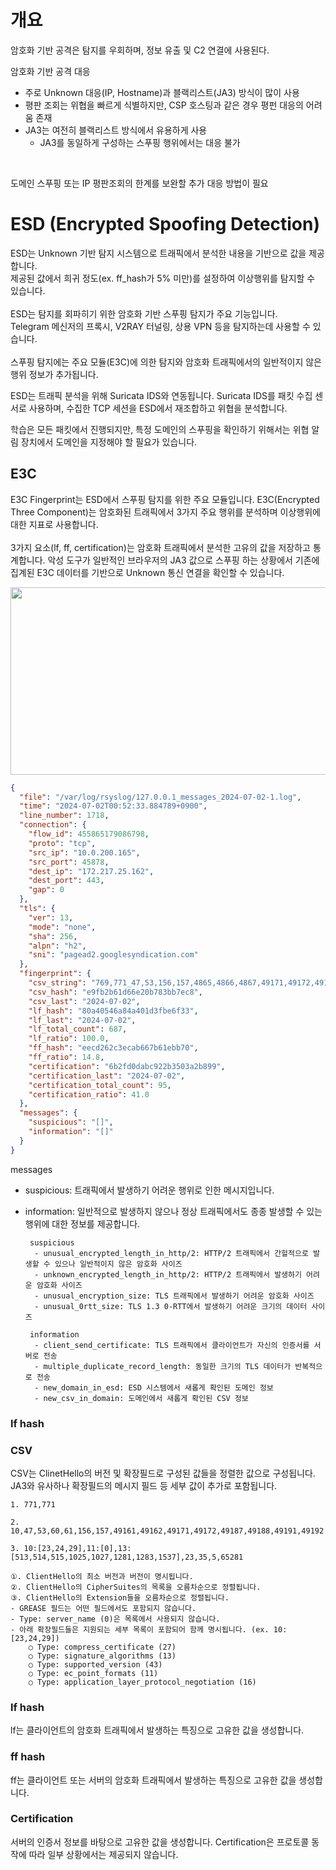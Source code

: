 # 개요
암호화 기반 공격은 탐지를 우회하며, 정보 유출 및 C2 연결에 사용된다.<br/>

암호화 기반 공격 대응
 - 주로 Unknown 대응(IP, Hostname)과 블랙리스트(JA3) 방식이 많이 사용<br/>
 - 평판 조회는 위협을 빠르게 식별하지만, CSP 호스팅과 같은 경우 평펀 대응의 어려움 존재<br/>
 - JA3는 여전히 블랙리스트 방식에서 유용하게 사용<br/>
   - JA3를 동일하게 구성하는 스푸핑 행위에서는 대응 불가<br/>

<br/>

도메인 스푸핑 또는 IP 평판조회의 한계를 보완할 추가 대응 방법이 필요

# ESD (Encrypted Spoofing Detection)
ESD는 Unknown 기반 탐지 시스템으로 트래픽에서 분석한 내용을 기반으로 값을 제공합니다.<br/>
제공된 값에서 희귀 정도(ex. ff_hash가 5% 미만)를 설정하여 이상행위를 탐지할 수 있습니다.<br/><br/>
ESD는 탐지를 회파히기 위한 암호화 기반 스푸핑 탐지가 주요 기능입니다.<br/>
Telegram 메신저의 프록시, V2RAY 터널링, 상용 VPN 등을 탐지하는데 사용할 수 있습니다.<br/><br/>
스푸핑 탐지에는 주요 모듈(E3C)에 의한 탐지와 암호화 트래픽에서의 일반적이지 않은 행위 정보가 추가됩니다.<br/>

ESD는 트래픽 분석을 위해 Suricata IDS와 연동됩니다. Suricata IDS를 패킷 수집 센서로 사용하며, 수집한 TCP 세션을 ESD에서 재조합하고 위협을 분석합니다.<br/>

학습은 모든 패킷에서 진행되지만, 특정 도메인의 스푸핑을 확인하기 위해서는 위협 알림 장치에서 도메인을 지정해야 할 필요가 있습니다.

## E3C
E3C Fingerprint는 ESD에서 스푸핑 탐지를 위한 주요 모듈입니다. E3C(Encrypted Three Component)는 암호화된 트래픽에서 3가지 주요 행위를 분석하며 이상행위에 대한 지표로 사용합니다.<br/><br/>
3가지 요소(lf, ff, certification)는 암호화 트래픽에서 분석한 고유의 값을 저장하고 통계합니다. 악성 도구가 일반적인 브라우저의 JA3 값으로 스푸핑 하는 상황에서 기존에 집계된 E3C 데이터를 기반으로 Unknown 통신 연결을 확인할 수 있습니다.


<p align="center">
<img src="https://github.com/user-attachments/assets/acf2d5e6-f8ec-42c6-8604-0fa16a1b6299" width="750" height="300"/>
</p>

``` json
{
  "file": "/var/log/rsyslog/127.0.0.1_messages_2024-07-02-1.log",
  "time": "2024-07-02T00:52:33.884789+0900",
  "line_number": 1718,
  "connection": {
    "flow_id": 455865179086798,
    "proto": "tcp",
    "src_ip": "10.0.200.165",
    "src_port": 45878,
    "dest_ip": "172.217.25.162",
    "dest_port": 443,
    "gap": 0
  },
  "tls": {
    "ver": 13,
    "mode": "none",
    "sha": 256,
    "alpn": "h2",
    "sni": "pagead2.googlesyndication.com"
  },
  "fingerprint": {
    "csv_string": "769,771_47,53,156,157,4865,4866,4867,49171,49172,49195,49196,49199,49200,52392,52393_5,10:[23,24,29],11:[0],13:[1025,1027,1281,1283,1537,2052,2053,2054],16:[h2,http/1.1],18,23,27:[2],35,43:[771,772],45,51,2570,17513,35466,65037,65281",
    "csv_hash": "e9fb2b61d66e20b783bb7ec8",
    "csv_last": "2024-07-02",
    "lf_hash": "80a40546a84a401d3fbe6f33",
    "lf_last": "2024-07-02",
    "lf_total_count": 687,
    "lf_ratio": 100.0,
    "ff_hash": "eecd262c3ecab667b61ebb70",
    "ff_ratio": 14.8,
    "certification": "6b2fd0dabc922b3503a2b899",
    "certification_last": "2024-07-02",
    "certification_total_count": 95,
    "certification_ratio": 41.0
  },
  "messages": {
    "suspicious": "[]",
    "information": "[]"
  }
}


```
messages
 - suspicious: 트래픽에서 발생하기 어려운 행위로 인한 메시지입니다.
 - information: 일반적으로 발생하지 않으나 정상 트래픽에서도 종종 발생할 수 있는 행위에 대한 정보를 제공합니다.

		suspicious
		 - unusual_encrypted_length_in_http/2: HTTP/2 트래픽에서 간헐적으로 발생할 수 있으나 일반적이지 않은 암호화 사이즈
		 - unknown_encrypted_length_in_http/2: HTTP/2 트래픽에서 발생하기 어려운 암호화 사이즈
		 - unusual_encryption_size: TLS 트래픽에서 발생하기 어려운 암호화 사이즈
   		 - unusual_0rtt_size: TLS 1.3 0-RTT에서 발생하기 어려운 크기의 데이터 사이즈

   		information
   		 - client_send_certificate: TLS 트래픽에서 클라이언트가 자신의 인증서를 서버로 전송
		 - multiple_duplicate_record_length: 동일한 크기의 TLS 데이터가 반복적으로 전송
		 - new_domain_in_esd: ESD 시스템에서 새롭게 확인된 도메인 정보
		 - new_csv_in_domain: 도메인에서 새롭게 확인된 CSV 정보

### lf hash

### CSV

CSV는 ClinetHello의 버전 및 확장필드로 구성된 값들을 정렬한 값으로 구성됩니다. JA3와 유사하나 확장필드의 메시지 필드 등 세부 값이 추가로 포함됩니다.

	1. 771,771
	
	2. 10,47,53,60,61,156,157,49161,49162,49171,49172,49187,49188,49191,49192
	
	3. 10:[23,24,29],11:[0],13:[513,514,515,1025,1027,1281,1283,1537],23,35,5,65281

    ①. ClientHello의 최소 버전과 버전이 명시됩니다.
    ②. ClientHello의 CipherSuites의 목록을 오름차순으로 정렬됩니다.
    ③. ClientHello의 Extension들을 오름차순으로 정렬됩니다.
	- GREASE 필드는 어떤 필드에서도 포함되지 않습니다.
	- Type: server_name (0)은 목록에서 사용되지 않습니다.
	- 아래 확장필드들은 지원되는 세부 목록이 포함되어 함께 명시됩니다. (ex. 10:[23,24,29])
		○ Type: compress_certificate (27)
		○ Type: signature_algorithms (13)
		○ Type: supported_version (43)
		○ Type: ec_point_formats (11)
  		○ Type: application_layer_protocol_negotiation (16)

### lf hash
lf는 클라이언트의 암호화 트래픽에서 발생하는 특징으로 고유한 값을 생성합니다.

### ff hash
ff는 클라이언트 또는 서버의 암호화 트래픽에서 발생하는 특징으로 고유한 값을 생성합니다.

### Certification
서버의 인증서 정보를 바탕으로 고유한 값을 생성합니다. Certification은 프로토콜 동작에 따라 일부 상황에서는 제공되지 않습니다.
